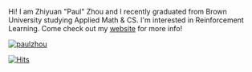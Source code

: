 <!-- Hello World!!! \
Wait, you're not "World"? \
Anyways, welcome to my github profile :)) -->

Hi! I am Zhiyuan "Paul" Zhou and I recently graduated from Brown University studying Applied Math & CS. I'm interested in Reinforcement Learning. Come check out my [website](https://zhouzypaul.github.io/) for more info! 

<a href="https://zhouzypaul.github.io/"><img src="https://raw.githubusercontent.com/zhouzypaul/zhouzypaul/master/banner.jpg" title="paulzhou" alt="paulzhou"></a>

<!-- [![HitCount](http://hits.dwyl.com/zhouzypaul/zhouzypaul.svg)](http://hits.dwyl.com/paulzhou69/paulzhou69) -->
[![Hits](https://hits.seeyoufarm.com/api/count/incr/badge.svg?url=https%3A%2F%2Fgithub.com%2Fzhouzypaul%2Fzhouzypaul)](https://hits.seeyoufarm.com)


<!--
**zhouzypaul/zhouzypaul** is a ✨ _special_ ✨ repository because its `README.md` (this file) appears on your GitHub profile.

- 🔭 I’m currently working on ...
- 🌱 I’m currently learning ...
- 👯 I’m looking to collaborate on ...
- 🤔 I’m looking for help with ...
- 💬 Ask me about ...
- 📫 How to reach me: ...
- 😄 Pronouns: ...
- ⚡ Fun fact: ...
-->

